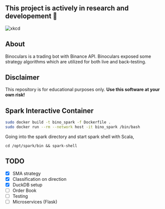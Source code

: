 ## This project is actively in research and developement 🔭

![xkcd](https://imgs.xkcd.com/comics/engineer_syllogism.png)

## About
Binoculars is a trading bot with Binance API. Binoculars 
exposed some strategy algorithms which are utilized for 
both live and back-testing.

## Disclaimer
This repository is for educational purposes only. 
**Use this software at your own risk!**

## Spark Interactive Container
```bash
sudo docker build -t bino_spark -f Dockerfile .
sudo docker run --rm --network host -it bino_spark /bin/bash
```

Going into the spark directory and start spark shell with Scala,
```
cd /opt/spark/bin && spark-shell
``` 

## TODO
- [x] SMA strategy
- [x] Classification on direction
- [x] DuckDB setup
- [ ] Order Book
- [ ] Testing
- [ ] Microservices (Flask)
